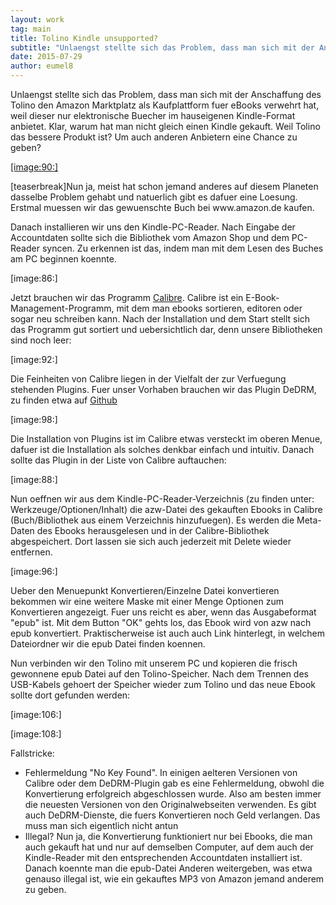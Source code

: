 ```yaml
---
layout: work
tag: main
title: Tolino Kindle unsupported?
subtitle: "Unlaengst stellte sich das Problem, dass man sich mit der Anschaffung des Tolino den Amazon Marktplatz als Kaufplattform fuer eBooks verwehrt hat, weil dieser nur elektronische Buecher im hauseigenen Kindle-Format anbietet. Klar, warum hat man nicht&hellip;"
date: 2015-07-29
author: eumel8
---
```


<p>Unlaengst stellte sich das Problem, dass man sich mit der Anschaffung des Tolino den Amazon Marktplatz als Kaufplattform fuer eBooks verwehrt hat, weil dieser nur elektronische Buecher im hauseigenen Kindle-Format anbietet. Klar, warum hat man nicht gleich einen Kindle gekauft. Weil Tolino das bessere Produkt ist? Um auch anderen Anbietern eine Chance zu geben?</p>
<!-- more -->
<p><a id="link_90" class="cboxElement" href="/blogs/media/blogs/blog/quick-uploads/p550/ereader1.jpg?mtime=1438159124" rel="lightbox[o550]">[image:90:]</a></p>
<p>[teaserbreak]Nun ja, meist hat schon jemand anderes auf diesem Planeten dasselbe Problem gehabt und natuerlich gibt es dafuer eine Loesung. Erstmal muessen wir das gewuenschte Buch bei www.amazon.de kaufen.</p>
<p>Danach installieren wir uns den Kindle-PC-Reader. Nach Eingabe der Accountdaten sollte sich die Bibliothek vom Amazon Shop und dem PC-Reader syncen. Zu erkennen ist das, indem man mit dem Lesen des Buches am PC beginnen koennte.</p>
<p>[image:86:]</p>
<p>Jetzt brauchen wir das Programm <a href="http://calibre-ebook.com/" target="_blank">Calibre</a>. Calibre ist ein E-Book-Management-Programm, mit dem man ebooks sortieren, editoren oder sogar neu schreiben kann. Nach der Installation und dem Start stellt sich das Programm gut sortiert und uebersichtlich dar, denn unsere Bibliotheken sind noch leer:</p>
<p>[image:92:]</p>
<p>Die Feinheiten von Calibre liegen in der Vielfalt der zur Verfuegung stehenden Plugins. Fuer unser Vorhaben brauchen wir das Plugin DeDRM, zu finden etwa auf <a href="https://github.com/apprenticeharper/DeDRM_tools/releases/" target="_blank">Github</a></p>
<p>[image:98:]</p>
<p>Die Installation von Plugins ist im Calibre etwas versteckt im oberen Menue, dafuer ist die Installation als solches denkbar einfach und intuitiv. Danach sollte das Plugin in der Liste von Calibre auftauchen:</p>
<p>[image:88:]</p>
<p>Nun oeffnen wir aus dem Kindle-PC-Reader-Verzeichnis (zu finden unter: Werkzeuge/Optionen/Inhalt) die azw-Datei des gekauften Ebooks in Calibre (Buch/Bibliothek aus einem Verzeichnis hinzufuegen). Es werden die Meta-Daten des Ebooks herausgelesen und in der Calibre-Bibliothek abgespeichert. Dort lassen sie sich auch jederzeit mit Delete wieder entfernen. </p>
<p>[image:96:]</p>
<p>Ueber den Menuepunkt Konvertieren/Einzelne Datei konvertieren bekommen wir eine weitere Maske mit einer Menge Optionen zum Konvertieren angezeigt. Fuer uns reicht es aber, wenn das Ausgabeformat "epub" ist. Mit dem Button "OK" gehts los, das Ebook wird von azw nach epub konvertiert. Praktischerweise ist auch auch Link hinterlegt, in welchem Dateiordner wir die epub Datei finden koennen.</p>
<p>Nun verbinden wir den Tolino mit unserem PC und kopieren die frisch gewonnene epub Datei auf den Tolino-Speicher. Nach dem Trennen des USB-Kabels gehoert der Speicher wieder zum Tolino und das neue Ebook sollte dort gefunden werden:</p>
<p>[image:106:]</p>
<p>[image:108:]</p>
<p>Fallstricke:</p>
<ul>
<li>Fehlermeldung "No Key Found". In einigen aelteren Versionen von Calibre oder dem DeDRM-Plugin gab es eine Fehlermeldung, obwohl die Konvertierung erfolgreich abgeschlossen wurde. Also am besten immer die neuesten Versionen von den Originalwebseiten verwenden. Es gibt auch DeDRM-Dienste, die fuers Konvertieren noch Geld verlangen. Das muss man sich eigentlich nicht antun</li>
<li>Illegal? Nun ja, die Konvertierung funktioniert nur bei Ebooks, die man auch gekauft hat und nur auf demselben Computer, auf dem auch der Kindle-Reader mit den entsprechenden Accountdaten installiert ist. Danach koennte man die epub-Datei Anderen weitergeben, was etwa genauso illegal ist, wie ein gekauftes MP3 von Amazon jemand anderem zu geben.</li>
</ul>
